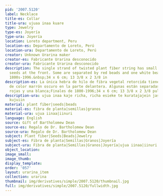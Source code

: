```yaml
---
pid: '2007.5120'
label: Necklace
title-es: Collar
title-ura: ujuaa inaa kuare
type: Jewelry
type-es: Joyería
type-ura: Joyería
location: Loreto department, Peru
location-es: Departamento de Loreto, Perú
location-ura: Departamento de Loreto, Perú
creator: Unknown Urarina maker
creator-es: Fabricante Urarina desconocido
creator-ura: Fabricante Urarina desconocido
description: The single strand of twisted plant fiber string has small dark brown
  seeds at the front. Some are separated by red beads and one white bead.&nbsp;Late
  1800s-1996.&nbsp;34 x 6 cm; 13 3/8 x 2 3/8 in
description-es: La única hebra de hilo de fibra vegetal retorcida tiene pequeñas semillas
  de color marrón oscuro en la parte delantera. Algunas están separadas por cuentas
  rojas y una blanca;Finales de 1800-1996;34 x 6 cm; 13 3/8 x 2 3/8 pulgadas
description-ura: ujua inaa kaje richa, richa esieke te kuratajajein jasisi, karati
  kujuiin
material: plant fiber|seeds|beads
material-es: fibra de planta|semillas|granos
material-ura: ujua iinaa|iinuri
language: English
source: Gift of Bartholomew Dean
source-es: Regalo de Dr. Bartholomew Dean
source-ura: Regalo de Dr. Bartholomew Dean
subject: Plant fiber|Seeds|Beads|Jewelry
subject-es: Fibra de planta|Semillas|Granos|Joyería
subject-ura: Fibra de planta|Semillas|Granos|Joyería|ujua iinaa|iinuri
object_location:
image_small:
image_thumb:
display_template:
order: '057'
layout: urarina_item
collection: urarina
thumbnail: img/derivatives/simple/2007.5120/thumbnail.jpg
full: img/derivatives/simple/2007.5120/fullwidth.jpg
---
```

